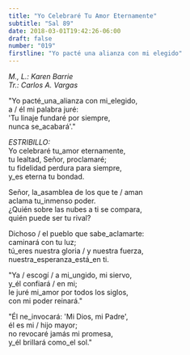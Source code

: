 ```yaml
---
title: "Yo Celebraré Tu Amor Eternamente"
subtitle: "Sal 89"
date: 2018-03-01T19:42:26-06:00
draft: false
number: "019"
firstline: "Yo pacté una alianza con mi elegido"
---
```


_M., L.: Karen Barrie_  
_Tr.: Carlos A. Vargas_

"Yo pacté_una_alianza con mi_elegido,  
a / él mi palabra juré:  
'Tu linaje fundaré por siempre,  
nunca se_acabará'."

_ESTRIBILLO:_  
Yo celebraré tu_amor eternamente,  
tu lealtad, Señor, proclamaré;  
tu fidelidad perdura para siempre,  
y_es eterna tu bondad.

Señor, la_asamblea de los que te / aman  
aclama tu_inmenso poder.  
¿Quién sobre las nubes a ti se compara,  
quién puede ser tu rival?

Dichoso / el pueblo que sabe_aclamarte:  
caminará con tu luz;  
tú_eres nuestra gloria / y nuestra fuerza,  
nuestra_esperanza_está_en ti.

"Ya / escogí / a mi_ungido, mi siervo,  
y_él confiará / en mi;  
le juré mi_amor por todos los siglos,  
con mi poder reinará."

"Él ne_invocará: 'Mi Dios, mi Padre',  
él es mi / hijo mayor;  
no revocaré jamás mi promesa,  
y_él brillará como_el sol."